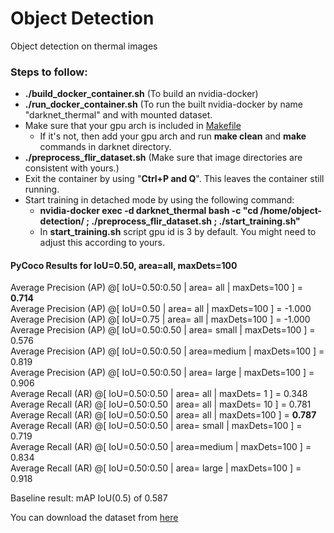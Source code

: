 # Object Detection
Object detection on thermal images

### Steps to follow:
* **./build_docker_container.sh** (To build an nvidia-docker)
* **./run_docker_container.sh** (To run the built nvidia-docker by name "darknet_thermal" and with mounted dataset.
* Make sure that your gpu arch is included in [Makefile](https://github.com/enesozi/object-detection/blob/master/Makefile#L16)
  * If it's not, then add your gpu arch and run **make clean** and **make** commands in darknet directory.
* **./preprocess_flir_dataset.sh** (Make sure that image directories are consistent with yours.)
* Exit the container by using "**Ctrl+P and Q**". This leaves the container still running.
* Start training in detached mode by using the following command:
  * **nvidia-docker exec -d darknet_thermal bash -c "cd /home/object-detection/ ; ./preprocess_flir_dataset.sh ; ./start_training.sh"**
  * In **start_training.sh** script gpu id is 3 by default. You might need to adjust this according to yours.

#### PyCoco Results for IoU=0.50, area=all, maxDets=100
   Average Precision  (AP) @[ IoU=0.50:0.50 | area=   all | maxDets=100 ] = **0.714**  
   Average Precision  (AP) @[ IoU=0.50      | area=   all | maxDets=100 ] = -1.000  
   Average Precision  (AP) @[ IoU=0.75      | area=   all | maxDets=100 ] = -1.000  
   Average Precision  (AP) @[ IoU=0.50:0.50 | area= small | maxDets=100 ] = 0.576  
   Average Precision  (AP) @[ IoU=0.50:0.50 | area=medium | maxDets=100 ] = 0.819  
   Average Precision  (AP) @[ IoU=0.50:0.50 | area= large | maxDets=100 ] = 0.906  
   Average Recall     (AR) @[ IoU=0.50:0.50 | area=   all | maxDets=  1 ] = 0.348  
   Average Recall     (AR) @[ IoU=0.50:0.50 | area=   all | maxDets= 10 ] = 0.781  
   Average Recall     (AR) @[ IoU=0.50:0.50 | area=   all | maxDets=100 ] = **0.787**  
   Average Recall     (AR) @[ IoU=0.50:0.50 | area= small | maxDets=100 ] = 0.719  
   Average Recall     (AR) @[ IoU=0.50:0.50 | area=medium | maxDets=100 ] = 0.834  
   Average Recall     (AR) @[ IoU=0.50:0.50 | area= large | maxDets=100 ] = 0.918  

Baseline result: mAP IoU(0.5) of 0.587

You can download the dataset from [here](https://mega.nz/#!j9l32aAJ!wB4pk6H_12AaCRZT5flmNKcBcpCDdfleTaMi4WA8_-0)

